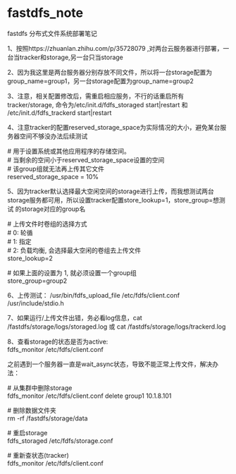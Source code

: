 # fastdfs_note
fastdfs 分布式文件系统部署笔记

1、按照https://zhuanlan.zhihu.com/p/35728079 ,对两台云服务器进行部署，一台当tracker和storage,另一台只当storage

2、因为我这里是两台服务器分别存放不同文件，所以将一台storage配置为group_name=group1，另一台storage配置为group_name=group2

3、注意，相关配置修改后，需重启相应服务，不行的话重启所有tracker/storage, 命令为/etc/init.d/fdfs_storaged start|restart
  和 /etc/init.d/fdfs_trackerd start|restart
  
4、注意tracker的配置reserved_storage_space为实际情况的大小，避免某台服务器空间不够没办法后续测试

\# 用于设置系统或其他应用程序的存储空间。<br>
\# 当剩余的空间小于reserved_storage_space设置的空间<br>
\# 该group组就无法再上传其它文件<br>
reserved_storage_space = 10%

5、因为tracker默认选择最大空闲空间的storage进行上传，而我想测试两台storage服务都可用，所以设置tracker配置store_lookup=1，store_group=想测试
的storage对应的group名

\# 上传文件时卷组的选择方式<br>
\# 0: 轮循<br>
\# 1: 指定<br>
\# 2: 负载均衡, 会选择最大空闲的卷组去上传文件<br>
store_lookup=2<br>
 
\# 如果上面的设置为 1, 就必须设置一个group组<br>
store_group=group2<br>

6、上传测试：    /usr/bin/fdfs_upload_file /etc/fdfs/client.conf /usr/include/stdio.h

7、如果运行/上传文件出错，务必看log信息，cat /fastdfs/storage/logs/storaged.log 或 cat /fastdfs/storage/logs/trackerd.log

8、查看storage的状态是否为active:    
fdfs_monitor /etc/fdfs/client.conf

之前遇到一个服务器一直是wait_async状态，导致不能正常上传文件，解决办法：

\# 从集群中删除storage<br>
fdfs_monitor /etc/fdfs/client.conf delete group1 10.1.8.101<br>
 
\# 删除数据文件夹<br>
rm -rf /fastdfs/storage/data<br>
 
\# 重启storage<br>
fdfs_storaged /etc/fdfs/storage.conf<br>
 
\# 重新查状态(tracker)<br>
fdfs_monitor /etc/fdfs/client.conf<br>

